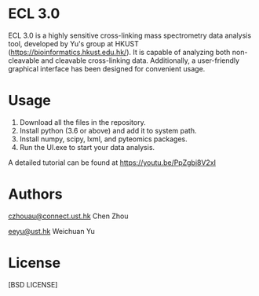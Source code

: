# ECL 3.0
ECL 3.0 is a highly sensitive cross-linking mass spectrometry data analysis tool, developed by Yu's group at HKUST (https://bioinformatics.hkust.edu.hk/). It is capable of analyzing both non-cleavable and cleavable cross-linking data. Additionally, a user-friendly graphical interface has been designed for convenient usage.
# Usage
1. Download all the files in the repository.
2. Install python (3.6 or above) and add it to system path.
3. Install numpy, scipy, lxml, and pyteomics packages.
4. Run the UI.exe to start your data analysis.

A detailed tutorial can be found at https://youtu.be/PpZgbi8V2xI
# Authors
czhouau@connect.ust.hk Chen Zhou

eeyu@ust.hk Weichuan Yu

# License
[BSD LICENSE]

